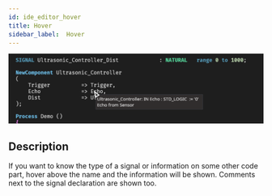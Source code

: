 ```yaml
---
id: ide_editor_hover
title: Hover
sidebar_label:  Hover
---
```


![Hover](assets/ide/Hover.png)

## Description
If you want to know the type of a signal or information on some other code part, hover above the name and the information will be shown.
Comments next to the signal declaration are shown too.